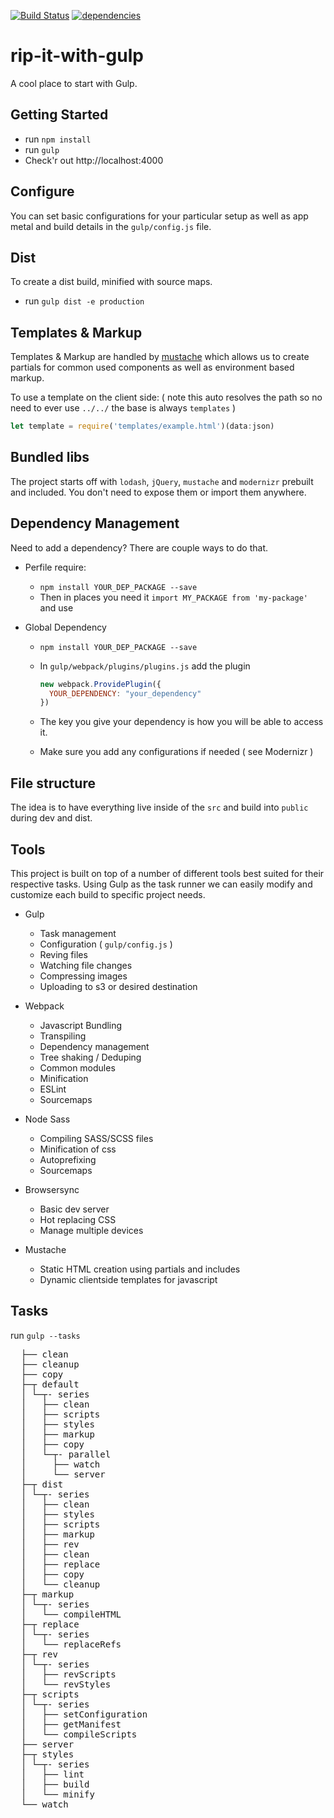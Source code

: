 [![Build Status](https://travis-ci.org/legworkstudio/rip-it-with-gulp.svg?branch=master)](https://travis-ci.org/legworkstudio/rip-it-with-gulp)
[![dependencies](http://img.shields.io/david/legworkstudio/rip-it-with-gulp.svg?style=flat-square)](https://david-dm.org/legworkstudio/rip-it-with-gulp#info=dependencies)

# rip-it-with-gulp
A cool place to start with Gulp.

## Getting Started
- run `npm install`
- run `gulp`
- Check'r out http://localhost:4000

## Configure
You can set basic configurations for your particular setup as well as app metal and build details in the `gulp/config.js` file.

## Dist
To create a dist build, minified with source maps.
- run `gulp dist -e production`

## Templates & Markup
Templates & Markup are handled by [mustache](https://mustache.github.io/) which allows us to create partials for common used components as well as environment based markup.

To use a template on the client side: ( note this auto resolves the path so no need to ever use `../../` the base is always `templates` )
```javascript
let template = require('templates/example.html')(data:json)
```

## Bundled libs
The project starts off with `lodash`, `jQuery`, `mustache` and `modernizr` prebuilt and included. You don't need to expose them or import them anywhere.

## Dependency Management
Need to add a dependency? There are couple ways to do that.
  - Perfile require:
    - `npm install YOUR_DEP_PACKAGE --save`
    - Then in places you need it `import MY_PACKAGE from 'my-package'` and use

  - Global Dependency
    - `npm install YOUR_DEP_PACKAGE --save`
    - In `gulp/webpack/plugins/plugins.js` add the plugin

      ```javascript
      new webpack.ProvidePlugin({
        YOUR_DEPENDENCY: "your_dependency"
      })
      ```
    - The key you give your dependency is how you will be able to access it.
    - Make sure you add any configurations if needed ( see Modernizr )


## File structure
The idea is to have everything live inside of the `src` and build into `public` during dev and dist.

## Tools
This project is built on top of a number of different tools best suited for their respective tasks. Using Gulp as the task runner we can easily modify and customize each build to specific project needs.

- Gulp
  - Task management
  - Configuration ( `gulp/config.js` )
  - Reving files
  - Watching file changes
  - Compressing images
  - Uploading to s3 or desired destination

- Webpack
  - Javascript Bundling
  - Transpiling
  - Dependency management
  - Tree shaking / Deduping
  - Common modules
  - Minification
  - ESLint
  - Sourcemaps

- Node Sass
  - Compiling SASS/SCSS files
  - Minification of css
  - Autoprefixing
  - Sourcemaps

- Browsersync
  - Basic dev server
  - Hot replacing CSS
  - Manage multiple devices

- Mustache
  - Static HTML creation using partials and includes
  - Dynamic clientside templates for javascript

## Tasks
run `gulp --tasks`
<pre>
  ├── clean
  ├── cleanup
  ├── copy
  ├─┬ default
  │ └─┬- series
  │   ├── clean
  │   ├── scripts
  │   ├── styles
  │   ├── markup
  │   ├── copy
  │   └─┬- parallel
  │     ├── watch
  │     └── server
  ├─┬ dist
  │ └─┬- series
  │   ├── clean
  │   ├── styles
  │   ├── scripts
  │   ├── markup
  │   ├── rev
  │   ├── clean
  │   ├── replace
  │   ├── copy
  │   └── cleanup
  ├─┬ markup
  │ └─┬- series
  │   └── compileHTML
  ├─┬ replace
  │ └─┬- series
  │   └── replaceRefs
  ├─┬ rev
  │ └─┬- series
  │   ├── revScripts
  │   └── revStyles
  ├─┬ scripts
  │ └─┬- series
  │   ├── setConfiguration
  │   ├── getManifest
  │   └── compileScripts
  ├── server
  ├─┬ styles
  │ └─┬- series
  │   ├── lint
  │   ├── build
  │   └── minify
  └── watch
</pre>
